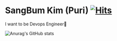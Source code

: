 # SangBum Kim (Puri) [![Hits](https://hits.seeyoufarm.com/api/count/incr/badge.svg?url=https%3A%2F%2Fgithub.com%2FPuri12%2Fhit-counter&count_bg=%238DC07C&title_bg=%23555555&icon=&icon_color=%23E7E7E7&title=%EB%B0%A9%EB%AC%B8%EC%9E%90%EC%88%98&edge_flat=false)](https://hits.seeyoufarm.com)

I want to be Devops Engineer🔧

![Anurag's GitHub stats](https://github-readme-stats.vercel.app/api?username=Puri12&show_icons=true&theme=gotham)
